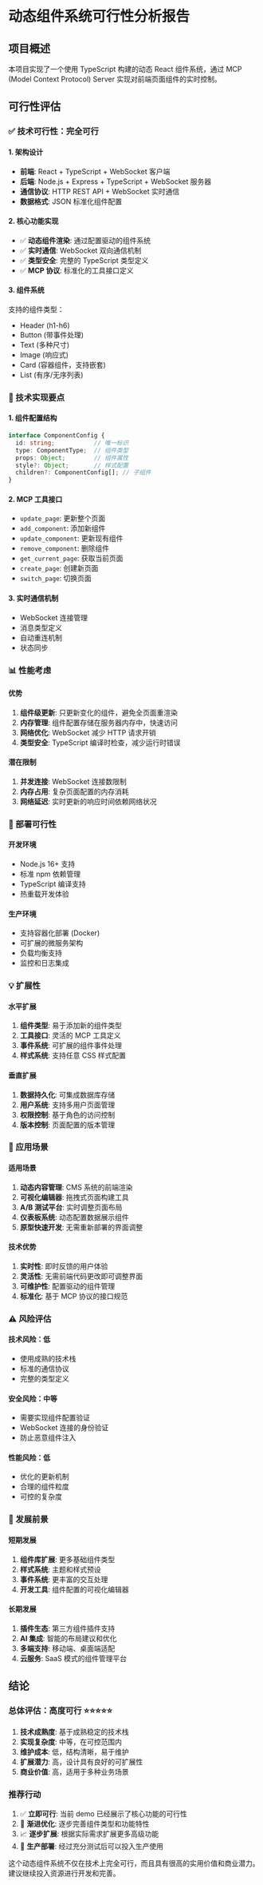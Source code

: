 # 动态组件系统可行性分析报告

## 项目概述

本项目实现了一个使用 TypeScript 构建的动态 React 组件系统，通过 MCP (Model Context Protocol) Server 实现对前端页面组件的实时控制。

## 可行性评估

### ✅ 技术可行性：**完全可行**

#### 1. 架构设计
- **前端**: React + TypeScript + WebSocket 客户端
- **后端**: Node.js + Express + TypeScript + WebSocket 服务器
- **通信协议**: HTTP REST API + WebSocket 实时通信
- **数据格式**: JSON 标准化组件配置

#### 2. 核心功能实现
- ✅ **动态组件渲染**: 通过配置驱动的组件系统
- ✅ **实时通信**: WebSocket 双向通信机制
- ✅ **类型安全**: 完整的 TypeScript 类型定义
- ✅ **MCP 协议**: 标准化的工具接口定义

#### 3. 组件系统
支持的组件类型：
- Header (h1-h6)
- Button (带事件处理)
- Text (多种尺寸)
- Image (响应式)
- Card (容器组件，支持嵌套)
- List (有序/无序列表)

### 🔧 技术实现要点

#### 1. 组件配置结构
```typescript
interface ComponentConfig {
  id: string;           // 唯一标识
  type: ComponentType;  // 组件类型
  props: Object;        // 组件属性
  style?: Object;       // 样式配置
  children?: ComponentConfig[]; // 子组件
}
```

#### 2. MCP 工具接口
- `update_page`: 更新整个页面
- `add_component`: 添加新组件
- `update_component`: 更新现有组件
- `remove_component`: 删除组件
- `get_current_page`: 获取当前页面
- `create_page`: 创建新页面
- `switch_page`: 切换页面

#### 3. 实时通信机制
- WebSocket 连接管理
- 消息类型定义
- 自动重连机制
- 状态同步

### 📊 性能考虑

#### 优势
1. **组件级更新**: 只更新变化的组件，避免全页面重渲染
2. **内存管理**: 组件配置存储在服务器内存中，快速访问
3. **网络优化**: WebSocket 减少 HTTP 请求开销
4. **类型安全**: TypeScript 编译时检查，减少运行时错误

#### 潜在限制
1. **并发连接**: WebSocket 连接数限制
2. **内存占用**: 复杂页面配置的内存消耗
3. **网络延迟**: 实时更新的响应时间依赖网络状况

### 🚀 部署可行性

#### 开发环境
- Node.js 16+ 支持
- 标准 npm 依赖管理
- TypeScript 编译支持
- 热重载开发体验

#### 生产环境
- 支持容器化部署 (Docker)
- 可扩展的微服务架构
- 负载均衡支持
- 监控和日志集成

### 💡 扩展性

#### 水平扩展
1. **组件类型**: 易于添加新的组件类型
2. **工具接口**: 灵活的 MCP 工具定义
3. **事件系统**: 可扩展的组件事件处理
4. **样式系统**: 支持任意 CSS 样式配置

#### 垂直扩展
1. **数据持久化**: 可集成数据库存储
2. **用户系统**: 支持多用户页面管理
3. **权限控制**: 基于角色的访问控制
4. **版本控制**: 页面配置的版本管理

### 🎯 应用场景

#### 适用场景
1. **动态内容管理**: CMS 系统的前端渲染
2. **可视化编辑器**: 拖拽式页面构建工具
3. **A/B 测试平台**: 实时调整页面布局
4. **仪表板系统**: 动态配置数据展示组件
5. **原型快速开发**: 无需重新部署的界面调整

#### 技术优势
1. **实时性**: 即时反馈的用户体验
2. **灵活性**: 无需前端代码更改即可调整界面
3. **可维护性**: 配置驱动的组件管理
4. **标准化**: 基于 MCP 协议的接口规范

### ⚠️ 风险评估

#### 技术风险：**低**
- 使用成熟的技术栈
- 标准的通信协议
- 完整的类型定义

#### 安全风险：**中等**
- 需要实现组件配置验证
- WebSocket 连接的身份验证
- 防止恶意组件注入

#### 性能风险：**低**
- 优化的更新机制
- 合理的组件粒度
- 可控的复杂度

### 🔮 发展前景

#### 短期发展
1. **组件库扩展**: 更多基础组件类型
2. **样式系统**: 主题和样式预设
3. **事件系统**: 更丰富的交互处理
4. **开发工具**: 组件配置的可视化编辑器

#### 长期发展
1. **插件生态**: 第三方组件插件支持
2. **AI 集成**: 智能的布局建议和优化
3. **多端支持**: 移动端、桌面端适配
4. **云服务**: SaaS 模式的组件管理平台

## 结论

### 总体评估：**高度可行** ⭐⭐⭐⭐⭐

1. **技术成熟度**: 基于成熟稳定的技术栈
2. **实现复杂度**: 中等，在可控范围内
3. **维护成本**: 低，结构清晰，易于维护
4. **扩展潜力**: 高，设计具有良好的可扩展性
5. **商业价值**: 高，适用于多种业务场景

### 推荐行动

1. ✅ **立即可行**: 当前 demo 已经展示了核心功能的可行性
2. 🔄 **渐进优化**: 逐步完善组件类型和功能特性
3. 📈 **逐步扩展**: 根据实际需求扩展更多高级功能
4. 🚀 **生产部署**: 经过充分测试后可以投入生产使用

这个动态组件系统不仅在技术上完全可行，而且具有很高的实用价值和商业潜力。建议继续投入资源进行开发和完善。
